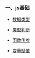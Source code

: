 
### 一、js基础

* [数据类型](./base/data-type.md)

* [类型判断](./base/type-testing.md)

* [函数传参](./base/arguments.md)

* [变量赋值](./base/assignment.md)
